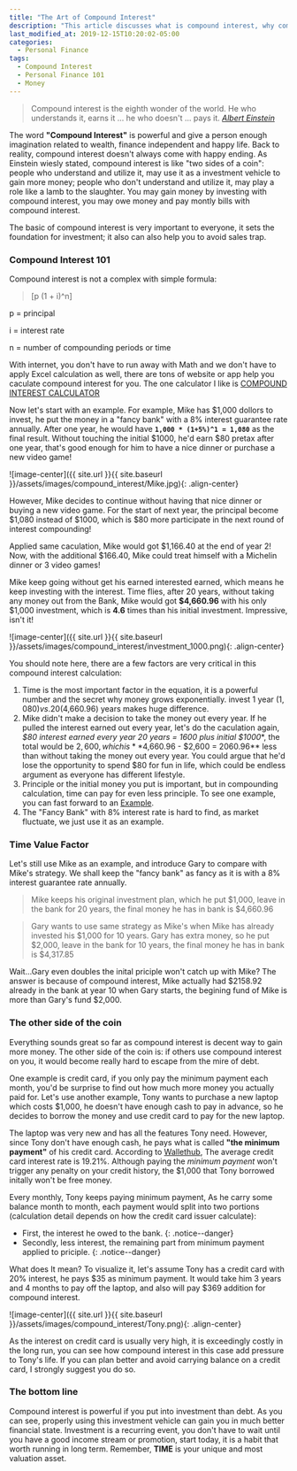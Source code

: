 ```yaml
---
title: "The Art of Compound Interest"
description: "This article discusses what is compound interest, why compound interest is important and how you can use compound interest in your life."
last_modified_at: 2019-12-15T10:20:02-05:00
categories:
  - Personal Finance
tags:
  - Compound Interest
  - Personal Finance 101
  - Money
---
```

> Compound interest is the eighth wonder of the world. He who understands it, earns it ... he who doesn't ... pays it. <cite><a href="https://www.goodreads.com/quotes/76863-compound-interest-is-the-eighth-wonder-of-the-world-he">Albert Einstein</a></cite>

The word **"Compound Interest"** is powerful and give a person enough imagination related to wealth, finance independent and happy life. Back to reality, compound interest doesn't always come with happy ending. As Einstein wiesly stated, compound interest is like "two sides of a coin": people who understand and utilize it, may use it as a investment vehicle to gain more money; people who don't understand and utilize it, may play a role like a lamb to the slaughter. You may gain money by investing with compound interest, you may owe money and pay montly bills with compound interest. 

The basic of compound interest is very important to everyone, it sets the foundation for investment; it also can also help you to avoid sales trap.

### Compound Interest 101

Compound interest is not a complex with simple formula: 

> [p (1 + i)^n]

p = principal

i = interest rate

n = number of compounding periods or time

With internet, you don't have to run away with Math and we don't have to apply Excel calculation as well, there are tons of website or app help you caculate compound interest for you. The one calculator I like is [COMPOUND INTEREST CALCULATOR](https://www.investor.gov/additional-resources/free-financial-planning-tools/compound-interest-calculator)

Now let's start with an example. For example, Mike has $1,000 dollors to invest, he put the money in a "fancy bank" with a 8% interest guarantee rate annually. After one year, he would have **`1,000 * (1+5%)^1 = 1,080`** as the final result. Without touching the initial $1000, he'd earn $80 pretax after one year, that's good enough for him to have a nice dinner or purchase a new video game! 

![image-center]({{ site.url }}{{ site.baseurl }}/assets/images/compound_interest/Mike.jpg){: .align-center}

However, Mike decides to continue without having that nice dinner or buying a new video game. For the start of next year, the principal become $1,080 instead of $1000, which is $80 more participate in the next round of interest compounding!

Applied same caculation, Mike would got $1,166.40 at the end of year 2! Now, with the additional $166.40, Mike could treat himself with a Michelin dinner or 3 video games!

Mike keep going without get his earned interested earned, which means he keep investing with the interest. Time flies, after 20 years, without taking any money out from the Bank, Mike would got **$4,660.96** with his only $1,000 investment, which is **4.6** times than his initial investment. Impressive, isn't it!

![image-center]({{ site.url }}{{ site.baseurl }}/assets/images/compound_interest/investment_1000.png){: .align-center}

You should note here, there are a few factors are very critical in this compound interest calculation:

1. Time is the most important factor in the equation, it is a powerful number and the secret why money grows exponentially. invest 1 year ($1,080) vs. 20($4,660.96) years makes huge difference. 
2. Mike didn't make a decision to take the money out every year. If he pulled the interest earned out every year, let's do the caculation again, **$80 interest earned every year* 20 years = 1600 plus initial $1000**, the total would be $2,600, which is **$4,660.96 - $2,600 = 2060.96** less than without taking the money out every year. You could argue that he'd lose the opportunity to spend $80 for fun in life, which could be endless argument as everyone has different lifestyle. 
3. Principle or the initial money you put is important, but in compounding calculation, time can pay for even less principle. To see one example, you can fast forward to an [Example](#time-value-factor).
4. The "Fancy Bank" with 8% interest rate is hard to find, as market fluctuate, we just use it as an example.

### Time Value Factor
Let's still use Mike as an example, and introduce Gary to compare with Mike's strategy. We shall keep the "fancy bank" as fancy as it is with a 8% interest guarantee rate annually. 

> Mike keeps his original investment plan, which he put $1,000, leave in the bank for 20 years, the final money he has in bank is $4,660.96

> Gary wants to use same strategy as Mike's when Mike has already invested his $1,000 for 10 years. Gary has extra money, so he put $2,000, leave in the bank for 10 years, the final money he has in bank is $4,317.85

Wait...Gary even doubles the inital priciple won't catch up with Mike? The answer is because of compound interest, Mike actually had $2158.92 already in the bank at year 10 when Gary starts, the begining fund of Mike is more than Gary's fund $2,000.

### The other side of the coin
Everything sounds great so far as compound interest is decent way to gain more money. The other side of the coin is: if others use compound interest on you, it would become really hard to escape from the mire of debt. 

One example is credit card, if you only pay the minimum payment each month, you'd be surprise to find out how much more money you actually paid for. Let's use another example, Tony wants to purchase a new laptop which costs $1,000, he doesn't have enough cash to pay in advance, so he decides to borrow the money and use credit card to pay for the new laptop. 

The laptop was very new and has all the features Tony need. However, since Tony don't have enough cash, he pays what is called **"the minimum payment"** of his credit card. According to [Wallethub](https://wallethub.com/edu/cc/average-credit-card-interest-rate/50841/), The average credit card interest rate is 19.21%. Although paying the *minimum payment* won't trigger any penalty on your credit history, the $1,000 that Tony borrowed initally won't be free money. 

Every monthly, Tony keeps paying minimum payment, As he carry some balance month to month, each payment would split into two portions (calculation detail depends on how the credit card issuer calculate):
- First, the interest he owed to the bank.
{: .notice--danger}
- Secondly, less interest, the remaining part from minimum payment applied to priciple.
{: .notice--danger}

What does It mean? To visualize it, let's assume Tony has a credit card with 20% interest, he pays $35 as minimum payment. It would take him 3 years and 4 months to pay off the laptop, and also will pay $369 addition for compound interest. 

![image-center]({{ site.url }}{{ site.baseurl }}/assets/images/compound_interest/Tony.png){: .align-center}

As the interest on credit card is usually very high, it is exceedingly costly in the long run, you can see how compound interest in this case add pressure to Tony's life. If you can plan better and avoid carrying balance on a credit card, I strongly suggest you do so.

### The bottom line
Compound interest is powerful if you put into investment than debt. As you can see, properly using this investment vehicle can gain you in much better financial state. Investment is a recurring event, you don't have to wait until you have a good income stream or promotion, start today, it is a habit that worth running in long term. Remember, **TIME** is your unique and most valuation asset.